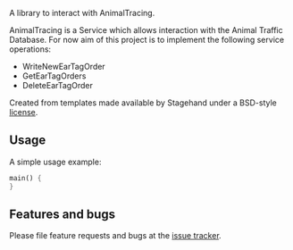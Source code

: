 A library to interact with AnimalTracing.

AnimalTracing is a Service which allows interaction with the Animal Traffic Database.
For now aim of this project is to implement the following service operations:
* WriteNewEarTagOrder
* GetEarTagOrders
* DeleteEarTagOrder


Created from templates made available by Stagehand under a BSD-style
[license](https://github.com/dart-lang/stagehand/blob/master/LICENSE).

## Usage

A simple usage example:

```dart
main() {
}
```

## Features and bugs

Please file feature requests and bugs at the [issue tracker][tracker].

[tracker]: https://github.com/MankoMR/animaltracing_unofficial_binding/issues
